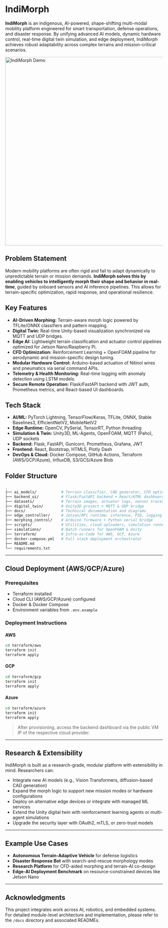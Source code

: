 # IndiMorph

**IndiMorph** is an indigenous, AI-powered, shape-shifting multi-modal mobility platform engineered for smart transportation, defense operations, and disaster response. By unifying advanced AI models, dynamic hardware control, real-time digital twin simulation, and edge deployment, IndiMorph achieves robust adaptability across complex terrains and mission-critical scenarios.


<img src="Image/Recording%202025-07-28%20001606.gif" alt="IndiMorph Demo" width="600"/>


## Problem Statement

Modern mobility platforms are often rigid and fail to adapt dynamically to unpredictable terrain or mission demands. **IndiMorph solves this by enabling vehicles to intelligently morph their shape and behavior in real-time**, guided by onboard sensors and AI inference pipelines. This allows for terrain-specific optimization, rapid response, and operational resilience.



## Key Features

* **AI-Driven Morphing:** Terrain-aware morph logic powered by TFLite/ONNX classifiers and pattern mapping.
* **Digital Twin:** Real-time Unity-based visualization synchronized via MQTT and UDP bridges.
* **Edge AI:** Lightweight terrain classification and actuator control pipelines optimized for Jetson Nano/Raspberry Pi.
* **CFD Optimization:** Reinforcement Learning + OpenFOAM pipeline for aerodynamic and mission-specific design tuning.
* **Modular Hardware Control:** Arduino-based actuation of Nitinol wires and pneumatics via serial command APIs.
* **Telemetry & Health Monitoring:** Real-time logging with anomaly detection using LSTM models.
* **Secure Remote Operation:** Flask/FastAPI backend with JWT auth, Prometheus metrics, and React-based UI dashboards.


## Tech Stack

* **AI/ML:** PyTorch Lightning, TensorFlow/Keras, TFLite, ONNX, Stable Baselines3, EfficientNetV2, MobileNetV2
* **Edge Runtime:** OpenCV, PySerial, TensorRT, Python threading
* **Simulation & Twin:** Unity3D, ML-Agents, OpenFOAM, MQTT (Paho), UDP sockets
* **Backend:** Flask, FastAPI, Gunicorn, Prometheus, Grafana, JWT
* **Frontend:** React, Bootstrap, HTML5, Plotly Dash
* **DevOps & Cloud:** Docker Compose, GitHub Actions, Terraform (AWS/GCP/Azure), InfluxDB, S3/GCS/Azure Blob


## Folder Structure

```bash
.
├── ai_models/           # Terrain classifier, CAD generator, CFD optimizer
├── backend_ui/          # Flask/FastAPI backend + React/HTML dashboards
├── datasets/            # Terrain images, actuator logs, sensor traces
├── digital_twin/        # Unity3D project + MQTT & UDP bridge
├── docs/                # Technical documentation and diagrams
├── edge_controller/     # Jetson/RPi runtime: inference, PID, logging
├── morphing_control/    # Arduino firmware + Python serial bridge
├── scripts/             # Utilities, cloud uploaders, simulation runners
├── simulations/         # Batch runners for OpenFOAM & Unity
├── terraform/           # Infra-as-Code for AWS, GCP, Azure
├── docker-compose.yml   # Full stack deployment orchestrator
├── README.md
└── requirements.txt
```

---

## Cloud Deployment (AWS/GCP/Azure)

### Prerequisites

* Terraform installed
* Cloud CLI (AWS/GCP/Azure) configured
* Docker & Docker Compose
* Environment variables from `.env.example`

### Deployment Instructions

#### **AWS**

```bash
cd terraform/aws
terraform init
terraform apply
```

#### **GCP**

```bash
cd terraform/gcp
terraform init
terraform apply
```

#### **Azure**

```bash
cd terraform/azure
terraform init
terraform apply
```

> After provisioning, access the backend dashboard via the public VM IP of the respective cloud provider.

---

## Research & Extensibility

IndiMorph is built as a research-grade, modular platform with extensibility in mind. Researchers can:

* Integrate new AI models (e.g., Vision Transformers, diffusion-based CAD generation)
* Expand the morph logic to support new mission modes or hardware configurations
* Deploy on alternative edge devices or integrate with managed ML services
* Extend the Unity digital twin with reinforcement learning agents or multi-agent simulations
* Upgrade the security layer with OAuth2, mTLS, or zero-trust models

---

## Example Use Cases

* **Autonomous Terrain-Adaptive Vehicle** for defense logistics
* **Disaster Response Bot** with search-and-rescue morphology modes
* **Research Platform** for CFD-aided morphing and terrain-AI co-design
* **Edge-AI Deployment Benchmark** on resource-constrained devices like Jetson Nano

---

## Acknowledgments

This project integrates work across AI, robotics, and embedded systems. For detailed module-level architecture and implementation, please refer to the `/docs` directory and associated READMEs.
